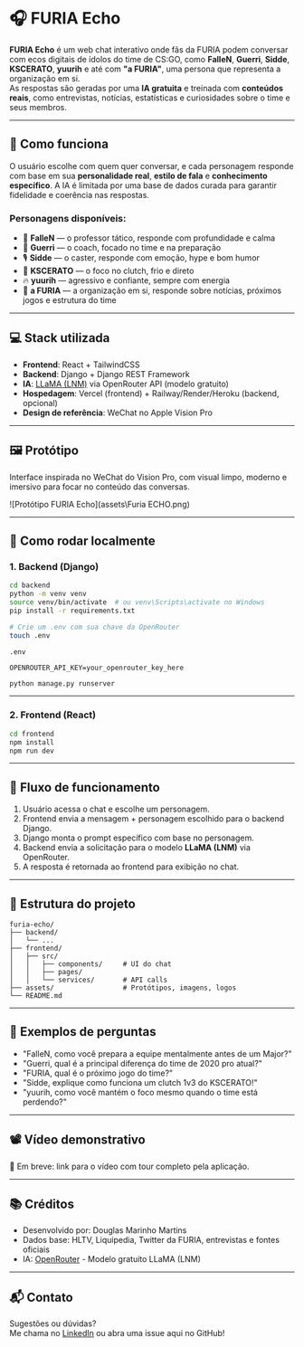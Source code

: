 # 🎧 FURIA Echo

**FURIA Echo** é um web chat interativo onde fãs da FURIA podem conversar com ecos digitais de ídolos do time de CS:GO, como **FalleN**, **Guerri**, **Sidde**, **KSCERATO**, **yuurih** e até com **"a FURIA"**, uma persona que representa a organização em si.  
As respostas são geradas por uma **IA gratuita** e treinada com **conteúdos reais**, como entrevistas, notícias, estatísticas e curiosidades sobre o time e seus membros.

---

## 🧠 Como funciona

O usuário escolhe com quem quer conversar, e cada personagem responde com base em sua **personalidade real**, **estilo de fala** e **conhecimento específico**. A IA é limitada por uma base de dados curada para garantir fidelidade e coerência nas respostas.

### Personagens disponíveis:
- 🧔 **FalleN** — o professor tático, responde com profundidade e calma
- 🧢 **Guerri** — o coach, focado no time e na preparação
- 🎙️ **Sidde** — o caster, responde com emoção, hype e bom humor
- 🎯 **KSCERATO** — o foco no clutch, frio e direto
- 🔥 **yuurih** — agressivo e confiante, sempre com energia
- 🐯 **a FURIA** — a organização em si, responde sobre notícias, próximos jogos e estrutura do time

---

## 💻 Stack utilizada

- **Frontend**: React + TailwindCSS
- **Backend**: Django + Django REST Framework
- **IA**: [LLaMA (LNM)](https://openrouter.ai) via OpenRouter API (modelo gratuito)
- **Hospedagem**: Vercel (frontend) + Railway/Render/Heroku (backend, opcional)
- **Design de referência**: WeChat no Apple Vision Pro

---

## 🖼️ Protótipo

Interface inspirada no WeChat do Vision Pro, com visual limpo, moderno e imersivo para focar no conteúdo das conversas.

![Protótipo FURIA Echo](assets\Furia ECHO.png)

---

## 🚀 Como rodar localmente

### 1. Backend (Django)

```bash
cd backend
python -m venv venv
source venv/bin/activate  # ou venv\Scripts\activate no Windows
pip install -r requirements.txt

# Crie um .env com sua chave da OpenRouter
touch .env
```

`.env`
```
OPENROUTER_API_KEY=your_openrouter_key_here
```

```bash
python manage.py runserver
```

---

### 2. Frontend (React)

```bash
cd frontend
npm install
npm run dev
```

---

## 🔁 Fluxo de funcionamento

1. Usuário acessa o chat e escolhe um personagem.
2. Frontend envia a mensagem + personagem escolhido para o backend Django.
3. Django monta o prompt específico com base no personagem.
4. Backend envia a solicitação para o modelo **LLaMA (LNM)** via OpenRouter.
5. A resposta é retornada ao frontend para exibição no chat.

---

## 📂 Estrutura do projeto

```
furia-echo/
├── backend/
│   └── ...
├── frontend/
│   ├── src/
│   │   ├── components/     # UI do chat
│   │   ├── pages/
│   │   └── services/       # API calls
├── assets/                 # Protótipos, imagens, logos
└── README.md
```

---

## 💬 Exemplos de perguntas

- "FalleN, como você prepara a equipe mentalmente antes de um Major?"
- "Guerri, qual é a principal diferença do time de 2020 pro atual?"
- "FURIA, qual é o próximo jogo do time?"
- "Sidde, explique como funciona um clutch 1v3 do KSCERATO!"
- "yuurih, como você mantém o foco mesmo quando o time está perdendo?"

---

## 📽️ Vídeo demonstrativo

🎥 Em breve: link para o vídeo com tour completo pela aplicação.

---

## 📚 Créditos

- Desenvolvido por: Douglas Marinho Martins
- Dados base: HLTV, Liquipedia, Twitter da FURIA, entrevistas e fontes oficiais
- IA: [OpenRouter](https://openrouter.ai) - Modelo gratuito LLaMA (LNM)

---

## 📬 Contato

Sugestões ou dúvidas?  
Me chama no [LinkedIn](https://www.linkedin.com/in/dodax/) ou abra uma issue aqui no GitHub!
